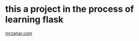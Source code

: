 # this a project in the process of learning flask
[mrzahar.com](http://mrzahar1.pythonanywhere.com)
